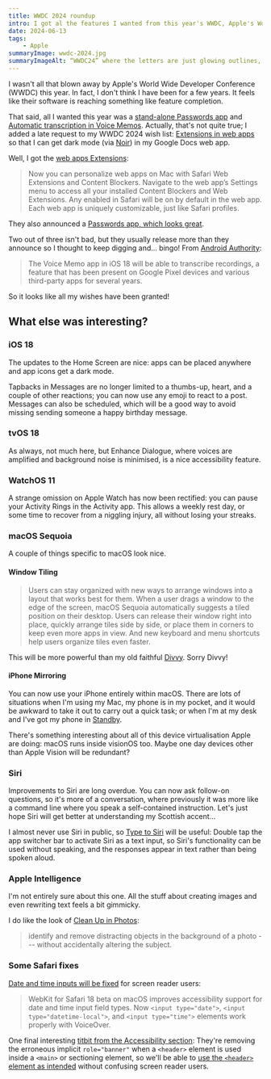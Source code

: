```yaml
---
title: WWDC 2024 roundup
intro: I got al the features I wanted from this year's WWDC, Apple's World Wide Developer Conference; as ever, there were also a few surprises!
date: 2024-06-13
tags:
    - Apple
summaryImage: wwdc-2024.jpg
summaryImageAlt: “WWDC24” where the letters are just glowing outlines, and the colours fade from yellow, to orange, to red, to purple, to blue, then back again. The Ws are linked together.
---
```


I wasn't all that blown away by Apple's World Wide Developer Conference (WWDC) this year. In fact, I don't think I have been for a few years. It feels like their software is reaching something like feature completion.

That said, all I wanted this year was a [stand-alone Passwords app](https://www.tempertemper.net/blog/all-i-want-from-wwdc-2024) and [Automatic transcription in Voice Memos](https://www.tempertemper.net/blog/if-only-apples-voice-memos-did-transcription). Actually, that's not quite true; I added a late request to my WWDC 2024 wish list: [Extensions in web apps](https://mastodon.social/@tempertemper/112593410772187646) so that I can get dark mode (via [Noir](https://getnoir.app)) in my Google Docs web app.

Well, I got the [web apps Extensions](https://webkit.org/blog/15443/news-from-wwdc24-webkit-in-safari-18-beta/#extension-support):

> Now you can personalize web apps on Mac with Safari Web Extensions and Content Blockers. Navigate to the web app’s Settings menu to access all your installed Content Blockers and Web Extensions. Any enabled in Safari will be on by default in the web app. Each web app is uniquely customizable, just like Safari profiles.

They also announced a [Passwords app, which looks great](https://9to5mac.com/2024/06/10/hands-on-heres-the-new-passwords-app-in-ios-18/).

Two out of three isn't bad, but they usually release more than they announce so I thought to keep digging and… bingo! From [Android Authority](https://www.androidauthority.com/voice-memos-transcription-ios18-3450340/):

> The Voice Memo app in iOS 18 will be able to transcribe recordings, a feature that has been present on Google Pixel devices and various third-party apps for several years.

So it looks like all my wishes have been granted!


## What else was interesting?

### iOS 18

The updates to the Home Screen are nice: apps can be placed anywhere and app icons get a dark mode.

Tapbacks in Messages are no longer limited to a thumbs-up, heart, and a couple of other reactions; you can now use any emoji to react to a post. Messages can also be scheduled, which will be a good way to avoid missing sending someone a happy birthday message.

### tvOS 18

As always, not much here, but Enhance Dialogue, where voices are amplified and background noise is minimised, is a nice accessibility feature.

### WatchOS 11

A strange omission on Apple Watch has now been rectified: you can pause your Activity Rings in the Activity app. This allows a weekly rest day, or some time to recover from a niggling injury, all without losing your streaks.

### macOS Sequoia

A couple of things specific to macOS look nice.

#### Window Tiling

> Users can stay organized with new ways to arrange windows into a layout that works best for them. When a user drags a window to the edge of the screen, macOS Sequoia automatically suggests a tiled position on their desktop. Users can release their window right into place, quickly arrange tiles side by side, or place them in corners to keep even more apps in view. And new keyboard and menu shortcuts help users organize tiles even faster.

This will be more powerful than my old faithful [Divvy](https://apps.apple.com/gb/app/divvy-window-manager/id413857545?mt=12). Sorry Divvy!

#### iPhone Mirroring
You can now use your iPhone entirely within macOS. There are lots of situations when I'm using my Mac, my phone is in my pocket, and it would be awkward to take it out to carry out a quick task; or when I'm at my desk and I've got my phone in [Standby](https://support.apple.com/en-gb/guide/iphone/iph878d77632/ios).

There's something interesting about all of this device virtualisation Apple are doing: macOS runs inside visionOS too. Maybe one day devices other than Apple Vision will be redundant?

### Siri

Improvements to Siri are long overdue. You can now ask follow-on questions, so it's more of a conversation, where previously it was more like a command line where you speak a self-contained instruction. Let's just hope Siri will get better at understanding my Scottish accent…

I almost never use Siri in public, so [Type to Siri](https://www.cnet.com/tech/mobile/with-ios-18-i-cant-wait-to-stop-talking-to-siri-and-start-typing/) will be useful: Double tap the app switcher bar to activate Siri as a text input, so Siri's functionality can be used without speaking, and the responses appear in text rather than being spoken aloud.

### Apple Intelligence

I'm not entirely sure about this one. All the stuff about creating images and even rewriting text feels a bit gimmicky.

I do like the look of [Clean Up in Photos](https://www.apple.com/newsroom/2024/06/introducing-apple-intelligence-for-iphone-ipad-and-mac/#:~:text=The%20new%20Clean%20Up%20tool,by%20simply%20typing%20a%20description.):

> identify and remove distracting objects in the background of a photo --- without accidentally altering the subject.

### Some Safari fixes

[Date and time inputs will be fixed](https://webkit.org/blog/15443/news-from-wwdc24-webkit-in-safari-18-beta/#date-and-time-inputs) for screen reader users:

> WebKit for Safari 18 beta on macOS improves accessibility support for date and time input field types. Now `<input type="date">`, `<input type="datetime-local">`, and `<input type="time">` elements work properly with VoiceOver.

One final interesting [titbit from the Accessibility section](https://webkit.org/blog/15443/news-from-wwdc24-webkit-in-safari-18-beta/#accessibility): They're removing the erroneous implicit `role="banner"` when a `<header>` element is used inside a `<main>` or sectioning element, so we'll be able to [use the `<header>` element as intended](https://developer.mozilla.org/en-US/docs/Web/HTML/Element/header#accessibility_concerns) without confusing screen reader users.

